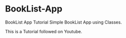 # BookList-App
BookList App Tutorial
Simple BookList App using Classes.

This is a Tutorial followed on Youtube.
